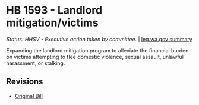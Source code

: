 # HB 1593 - Landlord mitigation/victims
*Status: HHSV - Executive action taken by committee.* | [leg.wa.gov summary](https://app.leg.wa.gov/billsummary?BillNumber=1593&Year=2021)

Expanding the landlord mitigation program to alleviate the financial burden on victims attempting to flee domestic violence, sexual assault, unlawful harassment, or stalking.

## Revisions
* [Original Bill](1/)